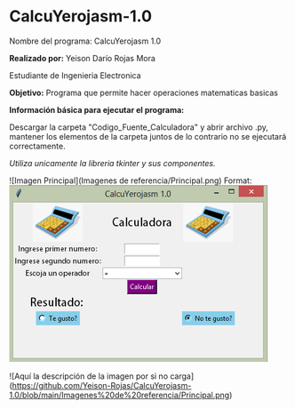 # CalcuYerojasm-1.0
Nombre del programa: CalcuYerojasm 1.0

**Realizado por:**
Yeison Darío Rojas Mora

Estudiante de Ingenieria Electronica

**Objetivo:** Programa que permite hacer operaciones matematicas basicas

**Información básica para ejecutar el programa:**

Descargar la carpeta "Codigo_Fuente_Calculadora" y abrir archivo .py, mantener los elementos de la carpeta juntos de lo contrario no se ejecutará correctamente.

*Utiliza unicamente la libreria tkinter y sus componentes.*

![Imagen Principal](Imagenes de referencia/Principal.png)
Format: ![Alt Text](https://github.com/Yeison-Rojas/CalcuYerojasm-1.0/blob/main/Imagenes%20de%20referencia/Principal.png?raw=true)

![Aquí la descripción de la imagen por si no carga]
(https://github.com/Yeison-Rojas/CalcuYerojasm-1.0/blob/main/Imagenes%20de%20referencia/Principal.png)
